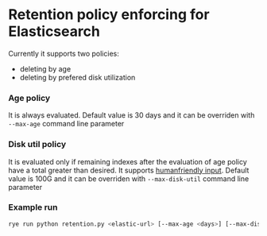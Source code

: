 # Retention policy enforcing for Elasticsearch

Currently it supports two policies:
* deleting by age
* deleting by prefered disk utilization

### Age policy
It is always evaluated. Default value is 30 days and it can be overriden with `--max-age` command line parameter

### Disk util policy
It is evaluated only if remaining indexes after the evaluation of age policy have a total greater than desired. It supports [humanfriendly input](https://pypi.org/project/humanfriendly/#a-note-about-size-units). Default value is 100G and it can be overriden with `--max-disk-util` command line parameter

### Example run
```bash
rye run python retention.py <elastic-url> [--max-age <days>] [--max-disk-util <humanfriendly>]
```
